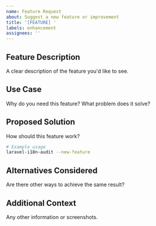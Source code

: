 ```yaml
---
name: Feature Request
about: Suggest a new feature or improvement
title: '[FEATURE] '
labels: enhancement
assignees: ''
---
```


## Feature Description

A clear description of the feature you'd like to see.

## Use Case

Why do you need this feature? What problem does it solve?

## Proposed Solution

How should this feature work?

```bash
# Example usage
laravel-i18n-audit --new-feature
```

## Alternatives Considered

Are there other ways to achieve the same result?

## Additional Context

Any other information or screenshots.
